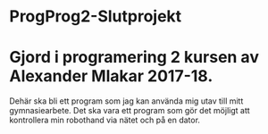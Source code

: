 # ProgProg2-Slutprojekt
# Gjord i programering 2 kursen av Alexander Mlakar 2017-18.

Dehär ska bli ett program som jag kan använda mig utav till mitt gymnasiearbete.
Det ska vara ett program som gör det möjligt att kontrollera min robothand via nätet och på en dator.

